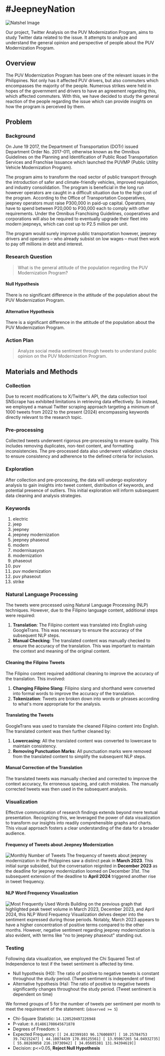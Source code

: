 # \#JeepneyNation

![Natshel Image](static\natshel.png)

Our project, Twitter Analysis on the PUV Modernization Program, aims to study Twitter data related to the issue. It attempts to analyze and understand the general opinion and perspective of people about the PUV Modernization Program.

## Overview

The PUV Modernization Program has been one of the relevant issues in the Philippines. Not only has it affected PUV drivers, but also commuters which encompasses the majority of the people. Numerous strikes were held in hopes of the government and drivers to have an agreement regarding this, which affected commuters. With this, we have decided to study the general reaction of the people regarding the issue which can provide insights on how the program is perceived by them.

## Problem

### Background

On June 19 2017, the Department of Transportation (DOTr) issued Department Order No. 2017-011, otherwise known as the Omnibus Guidelines on the Planning and Identification of Public Road Transportation Services and Franchise Issuance which launched the PUVMP (Public Utility Vehicle Modernization Program).

The program aims to transform the road sector of public transport through the introduction of safer and climate-friendly vehicles, improved regulation, and industry consolidation. The program is beneficial in the long run however operators are caught in a difficult situation due to the high cost of the program. According to the Office of Transportation Cooperatives, jeepney operators must raise P300,000 in paid-up capital. Operators may have to spend between P20,000 to P30,000 each to comply with other requirements. Under the Omnibus Franchising Guidelines, cooperatives and corporations will also be required to eventually upgrade their fleet into modern jeepneys, which can cost up to P2.5 million per unit.

The program would surely improve public transportation however, jeepney drivers and operators – who already subsist on low wages – must then work to pay off millions in debt and interest.

### Research Question

> What is the general attitude of the population regarding the PUV Modernization Program?

#### Null Hypothesis

There is no significant difference in the attitude of the population about the PUV Modernization Program.

#### Alternative Hypothesis

There is a significant difference in the attitude of the population about the PUV Modernization Program.

### Action Plan

> Analyze social media sentiment through tweets to understand public opinion on the PUV Modernization Program.

## Materials and Methods

### Collection

Due to recent modifications to X/Twitter's API, the data collection tool SNScrape has exhibited limitations in retrieving data effectively. So instead, we employed a manual Twitter scraping approach targeting a minimum of 1000 tweets from 2022 to the present (2024) encompassing keywords directly relevant to the research topic.

### Pre-processing

Collected tweets underwent rigorous pre-processing to ensure quality. This includes removing duplicates, non-text content, and formatting inconsistencies. The pre-processed data also underwent validation checks to ensure consistency and adherence to the defined criteria for inclusion.

### Exploration

After collection and pre-processing, the data will undergo exploratory analysis to gain insights into tweet content, distribution of keywords, and potential presence of outliers. This initial exploration will inform subsequent data cleaning and analysis strategies.

### Keywords

1. electric
2. jeep
3. jeepney
4. jeepney modernization
5. jeepney phaseout
6. modern
7. modernisasyon
8. modernization
9. phaseout
10. puv
11. puv modernization
12. puv phaseout
13. strike

### Natural Language Processing

The tweets were processed using Natural Language Processing (NLP) techniques. However, due to the Filipino language content, additional steps were required:

1. **Translation**: The Filipino content was translated into English using GoogleTrans. This was necessary to ensure the accuracy of the subsequent NLP steps.
2. **Manual Checking**: The translated content was manually checked to ensure the accuracy of the translation. This was important to maintain the context and meaning of the original content.

#### Cleaning the Filipino Tweets

The Filipino content required additional cleaning to improve the accuracy of the translation. This involved:

1. **Changing Filipino Slang**: Filipino slang and shorthand were converted into formal words to improve the accuracy of the translation.
2. **Tokenization**: Tweets are broken down into words or phrases according to what's more appropriate for the analysis.

#### Translating the Tweets

GoogleTrans was used to translate the cleaned Filipino content into English. The translated content was then further cleaned by:

1. **Lowercasing**: All the translated content was converted to lowercase to maintain consistency.
2. **Removing Punctuation Marks**: All punctuation marks were removed from the translated content to simplify the subsequent NLP steps.

#### Manual Correction of the Translation

The translated tweets was manually checked and corrected to improve the context accuracy, fix erroneous spacing, and catch mistakes. The manually corrected tweets was then used in the subsequent analysis.

### Visualization

Effective communication of research findings extends beyond mere textual presentation. Recognizing this, we leveraged the power of data visualization to transform our insights into readily comprehensible graphs and charts. This visual approach fosters a clear understanding of the data for a broader audience.

#### Frequency of Tweets about Jeepney Modernization

![Monthly Number of Tweets](src\lib\assets\RQ1.png)
The frequency of tweets about jeepney modernization in the Philippines saw a distinct peak in **March 2023**. This initial surge subsided, but the conversation reignited in **December 2023** as the deadline for jeepney modernization loomed on December 31st. The subsequent extension of the deadline to **April 2024** triggered another rise in tweet frequency.

#### NLP Word Frequency Visualization

![Most Frequently Used Words](src\lib\assets\RQ2.png)
Building on the previous graph that highlighted peak tweet volume in March 2023, December 2023, and April 2024, this NLP Word Frequency Visualization delves deeper into the sentiment expressed during those periods. Notably, March 2023 appears to have a higher concentration of positive terms compared to the other months. However, negative sentiment regarding jeepney modernization is also evident, with terms like "no to jeepney phaseout" standing out.

### Testing

Following data visualization, we employed the Chi Squared Test of Independence to test if the tweet sentiment is affected by time.

- Null hypothesis (H0): The ratio of positive to negative tweets is constant throughout the study period. (Tweet sentiment is independent of time)
- Alternative hypothesis (Ha): The ratio of positive to negative tweets significantly changes throughout the study period. (Tweet sentiment is dependent on time)

We formed groups of 5 for the number of tweets per sentiment per month to meet the requirement of the statement: (`observed >= 5`)

- Chi-Square Statistic: `14.120520497226948`
- P-value: `0.014861708645671878`
- Degrees of Freedom: `5`
- Expected Frequency: `[[ 24.82399103 96.17600897] [ 10.25784753 39.74215247] [ 44.10874439 170.89125561] [ 13.95067265 54.04932735] [ 55.80269058 216.19730942] [ 34.05605381 131.94394619]]`
- Decision: p<=0.05, **Reject Null Hypothesis**
